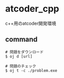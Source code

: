 # atcoder_cpp
c++用のatcoder開発環境

## command

```
# 問題をダウンロード
$ oj d [url]

# 問題のチェック
$ oj t -c ./problem.exe 

```